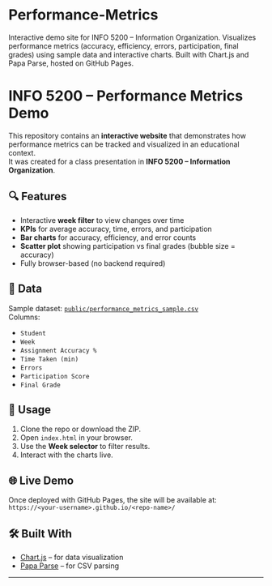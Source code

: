 # Performance-Metrics
Interactive demo site for INFO 5200 – Information Organization. Visualizes performance metrics (accuracy, efficiency, errors, participation, final grades) using sample data and interactive charts. Built with Chart.js and Papa Parse, hosted on GitHub Pages.

# INFO 5200 – Performance Metrics Demo

This repository contains an **interactive website** that demonstrates how performance metrics can be tracked and visualized in an educational context.  
It was created for a class presentation in **INFO 5200 – Information Organization**.

## 🔍 Features
- Interactive **week filter** to view changes over time  
- **KPIs** for average accuracy, time, errors, and participation  
- **Bar charts** for accuracy, efficiency, and error counts  
- **Scatter plot** showing participation vs final grades (bubble size = accuracy)  
- Fully browser-based (no backend required)

## 📂 Data
Sample dataset: [`public/performance_metrics_sample.csv`](public/performance_metrics_sample.csv)  
Columns:
- `Student`
- `Week`
- `Assignment Accuracy %`
- `Time Taken (min)`
- `Errors`
- `Participation Score`
- `Final Grade`

## 🚀 Usage
1. Clone the repo or download the ZIP.
2. Open `index.html` in your browser.
3. Use the **Week selector** to filter results.
4. Interact with the charts live.

## 🌐 Live Demo
Once deployed with GitHub Pages, the site will be available at:  
`https://<your-username>.github.io/<repo-name>/`

## 🛠️ Built With
- [Chart.js](https://www.chartjs.org/) – for data visualization  
- [Papa Parse](https://www.papaparse.com/) – for CSV parsing  

---

